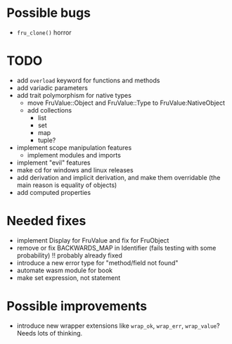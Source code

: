 # Possible bugs

- `fru_clone()` horror

# TODO

- add `overload` keyword for functions and methods
- add variadic parameters
- add trait polymorphism for native types
    - move FruValue::Object and FruValue::Type to FruValue:NativeObject
    - add collections
        - list
        - set
        - map
        - tuple?
- implement scope manipulation features
    - implement modules and imports
- implement "evil" features
- make cd for windows and linux releases
- add derivation and implicit derivation, and make them overridable (the main reason is equality of objects)
- add computed properties

# Needed fixes

- implement Display for FruValue and fix for FruObject
- remove or fix BACKWARDS_MAP in Identifier (fails testing with some probability) !! probably already fixed
- introduce a new error type for "method/field not found"
- automate wasm module for book
- make set expression, not statement

# Possible improvements

- introduce new wrapper extensions like `wrap_ok`, `wrap_err`, `wrap_value`? Needs lots of thinking.
